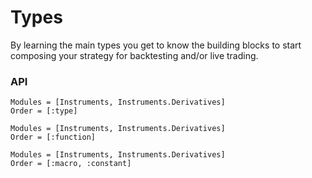 # Types
By learning the main types you get to know the building blocks to start composing your strategy for backtesting and/or live trading.

### API
```@autodocs
Modules = [Instruments, Instruments.Derivatives]
Order = [:type]
```

```@autodocs
Modules = [Instruments, Instruments.Derivatives]
Order = [:function]
```

```@autodocs
Modules = [Instruments, Instruments.Derivatives]
Order = [:macro, :constant]
```
